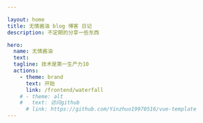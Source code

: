 ```yaml
---

layout: home
title: 无情酱油 blog 博客 日记
description: 不定期的分享一些东西

hero:
  name: 无情酱油 
  text: 
  tagline: 技术是第一生产力10
  actions:
    - theme: brand
      text: 开始
      link: /frontend/waterfall
    # - theme: alt
    #   text: 访问github
      # link: https://github.com/Yinzhuo19970516/vue-template
---
```

<!-- ---
home: true


sidebar: false
next: false
---
# Home -->


<!-- ## Routing

[docs/index.md](/) -> /

[docs/contact.md](/contact) -> /contact

[about/index.md](/about/) -> /about/

[about/index.md](/about/our-story) -> /about/our-stoyr


### All these options work!
[docs/contact](/contact) |
[docs/contact.md](/contact.md) |
[docs/contact.html](/contact.html) 



``` js
 abc
``` -->


<!-- ```
// .vitepress/config.js

| Headings      | Are           | Centered    |
| ------------- |:-------------:| -----:      |
| left align    | centered      | right align |
| zebra striped | rows          | easy        |
```

| Headings      | Are           | Centered    |
| ------------- |:-------------:| -----:      |
| left align    | centered      | right align |
| zebra striped | rows          | easy        | -->